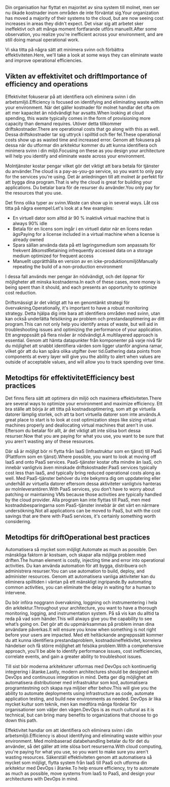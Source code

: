 <span data-ttu-id="e5326-101">Din organisation har flyttat en majoritet av sina system till molnet, men ser nu ökade kostnader inom områden de inte förväntat sig.</span><span class="sxs-lookup"><span data-stu-id="e5326-101">Your organization has moved a majority of their systems to the cloud, but are now seeing cost increases in areas they didn't expect.</span></span> <span data-ttu-id="e5326-102">Det visar sig att arbetet sker ineffektivt och att många moment fortfarande utförs manuellt.</span><span class="sxs-lookup"><span data-stu-id="e5326-102">After some observation, you realize you're inefficient across your environment, and are still doing manual operational work.</span></span> 

<span data-ttu-id="e5326-103">Vi ska titta på några sätt att minimera svinn och förbättra effektiviteten.</span><span class="sxs-lookup"><span data-stu-id="e5326-103">Here, we'll take a look at some ways they can eliminate waste and improve operational efficiencies.</span></span>

## <a name="importance-of-efficiency-and-operations"></a><span data-ttu-id="e5326-104">Vikten av effektivitet och drift</span><span class="sxs-lookup"><span data-stu-id="e5326-104">Importance of efficiency and operations</span></span>

<span data-ttu-id="e5326-105">Effektivitet fokuserar på att identifiera och eliminera svinn i din arbetsmiljö.</span><span class="sxs-lookup"><span data-stu-id="e5326-105">Efficiency is focused on identifying and eliminating waste within your environment.</span></span> <span data-ttu-id="e5326-106">När det gäller kostnader för molnet handlar det ofta om att mer kapacitet än nödvändigt har avsatts.</span><span class="sxs-lookup"><span data-stu-id="e5326-106">When looking at cloud spending, this waste typically comes in the form of provisioning more capacity than demand requires.</span></span> <span data-ttu-id="e5326-107">Utöver detta tillkommer driftskostnader.</span><span class="sxs-lookup"><span data-stu-id="e5326-107">There are operational costs that go along with this as well.</span></span> <span data-ttu-id="e5326-108">Dessa driftskostnader tar sig uttryck i spilltid och fler fel.</span><span class="sxs-lookup"><span data-stu-id="e5326-108">These operational costs show up as wasted time and increased error.</span></span> <span data-ttu-id="e5326-109">Genom att fokusera på dessa när du utformar din arkitektur kommer du att kunna identifiera och minimera svinn i din miljö.</span><span class="sxs-lookup"><span data-stu-id="e5326-109">Focusing on these as you design your architecture will help you identify and eliminate waste across your environment.</span></span>

<span data-ttu-id="e5326-110">Molntjänster kostar pengar vilket gör det viktigt att bara betala för tjänster du använder.</span><span class="sxs-lookup"><span data-stu-id="e5326-110">The cloud is a pay-as-you-go service, so you want to only pay for the services you're using.</span></span> <span data-ttu-id="e5326-111">Det är anledningen till att molnet är perfekt för att bygga dina program.</span><span class="sxs-lookup"><span data-stu-id="e5326-111">That is why the cloud is great for building your applications.</span></span> <span data-ttu-id="e5326-112">Du betalar bara för de resurser du använder.</span><span class="sxs-lookup"><span data-stu-id="e5326-112">You only pay for the resources that you use.</span></span>

<span data-ttu-id="e5326-113">Det finns olika typer av svinn.</span><span class="sxs-lookup"><span data-stu-id="e5326-113">Waste can show up in several ways.</span></span> <span data-ttu-id="e5326-114">Låt oss titta på några exempel:</span><span class="sxs-lookup"><span data-stu-id="e5326-114">Let's look at a few examples:</span></span>

* <span data-ttu-id="e5326-115">En virtuell dator som alltid är 90 % inaktiv</span><span class="sxs-lookup"><span data-stu-id="e5326-115">A virtual machine that is always 90% idle</span></span>
* <span data-ttu-id="e5326-116">Betala för en licens som ingår i en virtuell dator när en licens redan ägs</span><span class="sxs-lookup"><span data-stu-id="e5326-116">Paying for a license included in a virtual machine when a license is already owned</span></span>
* <span data-ttu-id="e5326-117">Spara sällan använda data på ett lagringsmedium som anpassats för frekvent åtkomst</span><span class="sxs-lookup"><span data-stu-id="e5326-117">Retaining infrequently accessed data on a storage medium optimized for frequent access</span></span>
* <span data-ttu-id="e5326-118">Manuellt upprätthålla en version av en icke-produktionsmiljö</span><span class="sxs-lookup"><span data-stu-id="e5326-118">Manually repeating the build of a non-production environment</span></span>

<span data-ttu-id="e5326-119">I dessa fall används mer pengar än nödvändigt, och det öppnar för möjligheter att minska kostnaderna.</span><span class="sxs-lookup"><span data-stu-id="e5326-119">In each of these cases, more money is being spent than it should, and each presents an opportunity to optimize cost reduction.</span></span>

<span data-ttu-id="e5326-120">Driftsmässigt är det viktigt att ha en genomtänkt strategi för övervakning.</span><span class="sxs-lookup"><span data-stu-id="e5326-120">Operationally, it's important to have a robust monitoring strategy.</span></span> <span data-ttu-id="e5326-121">Detta hjälpa dig inte bara att identifiera områden med svinn, utan kan också underlätta felsökning av problem och prestandaoptimering av ditt program.</span><span class="sxs-lookup"><span data-stu-id="e5326-121">This can not only help you identify areas of waste, but will aid in troubleshooting issues and optimizing the performance of your application.</span></span> <span data-ttu-id="e5326-122">Ett angreppssätt på flera nivåer är nödvändigt.</span><span class="sxs-lookup"><span data-stu-id="e5326-122">A multilayered approach is essential.</span></span> <span data-ttu-id="e5326-123">Genom att hämta datapunkter från komponenter på varje nivå får du möjlighet att snabbt identifiera värden som ligger utanför angivna ramar, vilket gör att du kan spåra olika utgifter över tid.</span><span class="sxs-lookup"><span data-stu-id="e5326-123">Gathering data points from components at every layer will give you the ability to alert when values are outside of acceptable values, and will allow you to track spending over time.</span></span>

## <a name="efficiency-best-practices"></a><span data-ttu-id="e5326-124">Metodtips för effektivitet</span><span class="sxs-lookup"><span data-stu-id="e5326-124">Efficiency best practices</span></span>

<span data-ttu-id="e5326-125">Det finns flera sätt att optimera din miljö och maximera effektiviteten.</span><span class="sxs-lookup"><span data-stu-id="e5326-125">There are several ways to optimize your environment and maximize efficiency.</span></span> <span data-ttu-id="e5326-126">Ett bra ställe att börja är att titta på kostnadsoptimering, som att ge virtuella datorer lämplig storlek, och att ta bort virtuella datorer som inte används.</span><span class="sxs-lookup"><span data-stu-id="e5326-126">A great place to start is to look at cost optimization steps like sizing virtual machines properly and deallocating virtual machines that aren't in use.</span></span> <span data-ttu-id="e5326-127">Eftersom du betalar för allt, är det viktigt att inte slösa bort dessa resurser.</span><span class="sxs-lookup"><span data-stu-id="e5326-127">Now that you are paying for what you use, you want to be sure that you aren't wasting any of these resources.</span></span>

<span data-ttu-id="e5326-128">Där så är möjligt bör ni flytta från IaaS (Infrastruktur som en tjänst) till PaaS (Plattform som en tjänst).</span><span class="sxs-lookup"><span data-stu-id="e5326-128">Where possible, you want to look at moving off IaaS and onto PaaS services.</span></span> <span data-ttu-id="e5326-129">PaaS-tjänster kostar ofta mindre än IaaS, och innebär vanligtvis även minskade driftskostnader.</span><span class="sxs-lookup"><span data-stu-id="e5326-129">PaaS services typically cost less than IaaS, and typically bring reduced operational costs along as well.</span></span> <span data-ttu-id="e5326-130">Med PaaS-tjänster behöver du inte bekymra dig om uppdatering eller underhåll av virtuella datorer eftersom dessa aktiviteter vanligtvis hanteras av molnleverantören.</span><span class="sxs-lookup"><span data-stu-id="e5326-130">With PaaS services, you don’t have to worry about patching or maintaining VMs because those activities are typically handled by the cloud provider.</span></span> <span data-ttu-id="e5326-131">Alla program kan inte flyttas till PaaS, men med kostnadsbesparingarna som PaaS-tjänster innebär är det värt en närmare undersökning.</span><span class="sxs-lookup"><span data-stu-id="e5326-131">Not all applications can be moved to PaaS, but with the cost savings that are there with PaaS services, it's certainly something worth considering.</span></span>

## <a name="operational-best-practices"></a><span data-ttu-id="e5326-132">Metodtips för drift</span><span class="sxs-lookup"><span data-stu-id="e5326-132">Operational best practices</span></span>

<span data-ttu-id="e5326-133">Automatisera så mycket som möjligt.</span><span class="sxs-lookup"><span data-stu-id="e5326-133">Automate as much as possible.</span></span> <span data-ttu-id="e5326-134">Den mänskliga faktorn är kostsam, och skapar alla möjliga problem med driften.</span><span class="sxs-lookup"><span data-stu-id="e5326-134">The human element is costly, injecting time and error into operational activities.</span></span> <span data-ttu-id="e5326-135">Du kan använda automation för att bygga, distribuera och administrera resurser.</span><span class="sxs-lookup"><span data-stu-id="e5326-135">You can use automation to build, deploy, and administer resources.</span></span> <span data-ttu-id="e5326-136">Genom att automatisera vanliga aktiviteter kan du eliminera spilltiden i väntan på ett mänskligt ingripande.</span><span class="sxs-lookup"><span data-stu-id="e5326-136">By automating common activities, you can eliminate the delay in waiting for a human to intervene.</span></span>

<span data-ttu-id="e5326-137">Du bör införa noggrann övervakning, loggning och instrumentering i hela din arkitektur.</span><span class="sxs-lookup"><span data-stu-id="e5326-137">Throughout your architecture, you want to have a thorough monitoring, logging, and instrumentation system.</span></span> <span data-ttu-id="e5326-138">På så vis kan du alltid ta reda på vad som händer.</span><span class="sxs-lookup"><span data-stu-id="e5326-138">This will always give you the capability to see what’s going on.</span></span> <span data-ttu-id="e5326-139">Det gör att du uppmärksammas på problem innan dina användare påverkas.</span><span class="sxs-lookup"><span data-stu-id="e5326-139">It will ensure you know when something is not right before your users are impacted.</span></span> <span data-ttu-id="e5326-140">Med ett heltäckande angreppssätt kommer du att kunna identifiera prestandaproblem, kostnadsineffektivitet, korrelera händelser och få större möjlighet att felsöka problem.</span><span class="sxs-lookup"><span data-stu-id="e5326-140">With a comprehensive approach, you'll be able to identify performance issues, cost inefficiencies, correlate events, and gain a greater ability to troubleshoot issues.</span></span>

<span data-ttu-id="e5326-141">Till sist bör moderna arkitekturer utformas med DevOps och kontinuerlig integrering i åtanke.</span><span class="sxs-lookup"><span data-stu-id="e5326-141">Lastly, modern architectures should be designed with DevOps and continuous integration in mind.</span></span> <span data-ttu-id="e5326-142">Detta ger dig möjlighet att automatisera distributioner med infrastruktur som kod, automatisera programtestning och skapa nya miljöer efter behov.</span><span class="sxs-lookup"><span data-stu-id="e5326-142">This will give you the ability to automate deployments using infrastructure as code, automate application testing, and build new environments as needed.</span></span> <span data-ttu-id="e5326-143">DevOps är lika mycket kultur som teknik, men kan medföra många fördelar för organisationer som väljer den vägen.</span><span class="sxs-lookup"><span data-stu-id="e5326-143">DevOps is as much cultural as it is technical, but can bring many benefits to organizations that choose to go down this path.</span></span>

<span data-ttu-id="e5326-144">Effektivitet handlar om att identifiera och eliminera svinn i din arbetsmiljö.</span><span class="sxs-lookup"><span data-stu-id="e5326-144">Efficiency is about identifying and eliminating waste within your environment.</span></span> <span data-ttu-id="e5326-145">Med molnbaserad databehandling betalar du för det du använder, så det gäller att inte slösa bort resurserna.</span><span class="sxs-lookup"><span data-stu-id="e5326-145">With cloud computing, you're paying for what you use, so you want to make sure you aren't wasting resources.</span></span> <span data-ttu-id="e5326-146">Säkerställ effektiviteten genom att automatisera så mycket som möjligt, flytta system från IaaS till PaaS och utforma din arkitektur med DevOps i åtanke.</span><span class="sxs-lookup"><span data-stu-id="e5326-146">To help ensure efficiency, try to automate as much as possible, move systems from IaaS to PaaS, and design your architectures with DevOps in mind.</span></span> 
